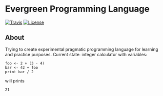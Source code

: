 # Evergreen Programming Language
[![Travis](https://travis-ci.org/sunloving/evergreen-lang.svg?branch=master)](https://travis-ci.org/sunloving/evergreen-lang)
[![License](https://img.shields.io/badge/license-Apache%20License%202.0-blue.svg?style=flat)](https://github.com/sunloving/evergreen-lang/blob/master/LICENSE)

## About
Trying to create experimental pragmatic programming language for learning and practice purposes.
Current state: integer calculator with variables:
```
foo <- 2 + (3 - 4)
bar <- 42 + foo
print bar / 2
```
will prints
```
21
```

